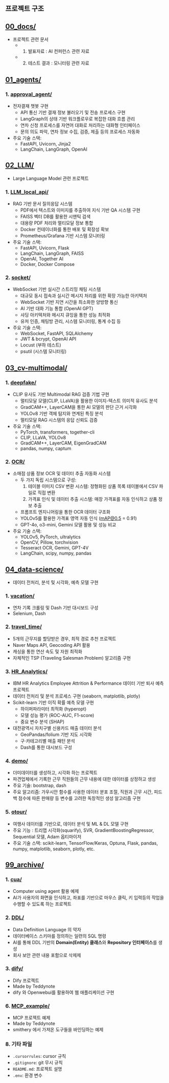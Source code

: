 ## 프로젝트 구조

## [00_docs/](00_docs/)
- 프로젝트 관련 문서
  - 1. 발표자료 : AI 컨퍼런스 관련 자료
  - 2. 테스트 결과 : 모니터링 관련 자료

## [01_agents/](01_agents/)
### 1. [approval_agent/](01_agents/approval_agent/)
- 전자결재 챗봇 구현
  - API 통신 기반 결재 정보 불러오기 및 전송 프로세스 구현
  - LangGraph의 상태 기반 워크플로우로 복잡한 대화 흐름 관리
  - 연차 신청 프로세스를 자연어 대화로 처리하는 대화형 인터페이스
  - 문의 의도 파악, 연차 정보 수집, 검증, 제출 등의 프로세스 자동화
- 주요 기술 스택: 
  - FastAPI, Uvicorn, Jinja2
  - LangChain, LangGraph, OpenAI


## [02_LLM/](02_LLM/)
- Large Language Model 관련 프로젝트
### 1. [LLM_local_api/](02_LLM/LLM_local_api/)
- RAG 기반 문서 질의응답 시스템
  - PDF에서 텍스트와 이미지를 추출하여 지식 기반 QA 시스템 구현
  - FAISS 벡터 DB를 활용한 시맨틱 검색
  - 대용량 PDF 처리와 멀티모달 정보 통합
  - Docker 컨테이너화를 통한 배포 및 확장성 확보
  - Prometheus/Grafana 기반 시스템 모니터링
- 주요 기술 스택: 
  - FastAPI, Uvicorn, Flask
  - LangChain, LangGraph, FAISS
  - OpenAI, Together AI
  - Docker, Docker Compose

### 2. [socket/](02_LLM/socket/)
- WebSocket 기반 실시간 스트리밍 채팅 시스템
  - 대규모 동시 접속과 실시간 메시지 처리를 위한 확장 가능한 아키텍처
  - WebSocket 기반 지연 시간을 최소화한 양방향 통신
  - AI 기반 대화 기능 통합 (OpenAI GPT)
  - 샤딩 아키텍처와 메시지 큐잉을 통한 성능 최적화
  - 유저 인증, 채팅방 관리, 시스템 모니터링, 통계 수집 등
- 주요 기술 스택: 
  - WebSocket, FastAPI, SQLAlchemy
  - JWT & bcrypt, OpenAI API
  - Locust (부하 테스트)
  - psutil (시스템 모니터링)

## [03_cv-multimodal/](03_cv-multimodal/)
### 1. [deepfake/](03_cv-multimodal/deepfake/)
- CLIP 유사도 기반 Multimodal RAG 검증 기법 구현
  - 멀티모달 모델(CLIP, LLaVA)을 활용한 이미지-텍스트 의미적 유사도 분석
  - GradCAM++, LayerCAM을 통한 AI 모델의 판단 근거 시각화
  - YOLOv8 기반 객체 탐지와 연계된 특징 분석
  - 멀티모달 RAG 시스템의 응답 신뢰도 검증
- 주요 기술 스택:
  - PyTorch, transformers, together-cli
  - CLIP, LLaVA, YOLOv8
  - GradCAM++, LayerCAM, EigenGradCAM
  - pandas, numpy, captum

### 2. [OCR/](03_cv-multimodal/OCR/)
- 소매점 상품 정보 OCR 및 데이터 추출 자동화 시스템
  - 두 가지 독립 시스템으로 구성:
    1. 테이블 이미지 CSV 변환 시스템: 정형화된 상품 목록 테이블에서 CSV 파일로 직접 변환
    2. 가격표 인식 및 데이터 추출 시스템: 매장 가격표를 자동 인식하고 상품 정보 추출
  - 프롬프트 엔지니어링을 통한 OCR 데이터 구조화
  - YOLOv5를 활용한 가격표 영역 자동 인식 (mAP@0.5 = 0.91)
  - GPT-4o, o3-mini, Gemini 모델 활용 및 성능 비교
- 주요 기술 스택: 
  - YOLOv5, PyTorch, ultralytics
  - OpenCV, Pillow, torchvision
  - Tesseract OCR, Gemini, GPT-4V
  - LangChain, scipy, numpy, pandas


## [04_data-science/](04_data-science/)
  - 데이터 전처리, 분석 및 시각화, 예측 모델 구현
  ### 1. [vacation/](04_data-science/vacation/)
  - 연차 기록 크롤링 및 Dash 기반 대시보드 구성
  - Selenium, Dash
  ### 2. [travel_time/](04_data-science/travel_time/)
  - 5개의 근무지를 할당받은 경우, 최적 경로 추천 프로젝트
  - Naver Maps API, Geocoding API 활용
  - 캐싱을 통한 연산 속도 및 자원 최적화
  - 자체적인 TSP (Traveling Salesman Problem) 알고리즘 구현
  ### 3. [HR_Analytics/](04_data-science/HR_Analytics/) 
  - IBM HR Analytics Employee Attrition & Performance 데이터 기반 퇴사 예측 프로젝트
  - 데이터 전처리 및 분석 프로세스 구현 (seaborn, matplotlib, plotly)
  - Scikit-learn 기반 이직 확률 예측 모델 구현
    - 하이퍼파라미터 최적화 (hyperopt)
    - 모델 성능 평가 (ROC-AUC, F1-score)
    - 중요 변수 분석 (SHAP)
  - 대전광역시 자치구별 신용카드 매출 데이터 분석
    - GeoPandas/folium 기반 지도 시각화
    - 구·카테고리별 매출 패턴 분석
    - Dash를 통한 대시보드 구성
  ### 4. [demo/](04_data-science/demo/) 
  - 더미데이터를 생성하고, 시각화 하는 프로젝트
  - 파견업체에서 기록한 근무 직원들의 근무 내용에 대한 데이터를 상정하고 생성
  - 주요 기술: bootstrap, dash
  - 주요 알고리즘: 가우시안 함수를 사용한 데이터 분포 조절, 직원과 근무 시간, 피드백 점수에 따른 판매량 등 변수를 고려한 독창적인 생성 알고리즘 구현
  ### 5. [otour/](04_data-science/otour/)
  - 여행사 데이터를 기반으로, 데이터 분석 및 ML & DL 모델 구현
  - 주요 기능 : 트리맵 시각화(squarify), SVR, GradientBoostingRegressor, Sequential 모델, Adam 옵티마이저
  - 주요 기술 스택:  scikit-learn, TensorFlow/Keras, Optuna, Flask, pandas, numpy, matplotlib, seaborn, plotly, etc.

## [99_archive/](99_archive/)
  ### 1. [cua/](99_archive/cua/)
  - Computer using agent 활용 예제
  - AI가 사용자의 화면을 인식하고, 좌표를 기반으로 마우스 클릭, 키 입력등의 작업을 수행할 수 있도록 하는 프로젝트

  ### 2. [DDL/](99_archive/DDL/)
  - Data Definition Language 의 약자
  - 데이터베이스 스키마를 정의하는 일련의 SQL 명령
  - AI를 통해 DDL 기반의  **Domain(Entity) 클래스**와 **Repository 인터페이스**를 생성
  - 회사 보안 관련 내용 포함으로 삭제제

  ### 3. [dify/](99_archive/dify/)
  - Dify 프로젝트
  - Made by Teddynote
  - dify 와 Openwebui를 활용하여 웹 애플리케이션 구현

  ### 6. [MCP_example/](99_archive/MCP_example/)
  - MCP 프로젝트 예제
  - Made by Teddynote
  - smithery 에서 가져온 도구들을 바인딩하는 예제 

### 8. 기타 파일
- `.cursorrules`: cursor 규칙
- `.gitignore`: git 무시 규칙
- `README.md`: 프로젝트 설명
- `.env`: 환경 변수
